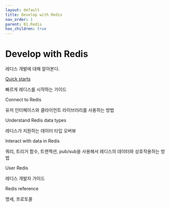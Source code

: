 ```yaml
---
layout: default
title: Develop with Redis
nav_order: 1
parent: 01.Redis
has_children: true
---
```


# Develop with Redis

레디스 개발에 대해 알아본다.

[Quick starts]()

빠르게 레디스를 시작하는 가이드

Connect to Redis

유저 인터페이스와 클라이언트 라이브러리를 사용하는 방법

Understand Redis data types

레디스가 지원하는 데이터 타입 오버뷰

Interact with data in Redis

쿼리, 트리거 함수, 트랜젝션, pub/sub을 사용해서 레디스의 데이터와 상호작용하는 방법

User Redis

레디스 개발자 가이드

Redis reference

명세, 프로토콜